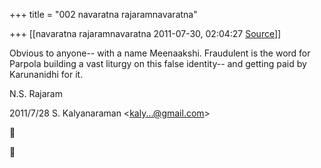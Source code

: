 +++
title = "002 navaratna rajaramnavaratna"

+++
[[navaratna rajaramnavaratna	2011-07-30, 02:04:27 [Source](https://groups.google.com/g/bvparishat/c/wIxpxSHdh9k)]]





 Obvious to anyone-- with a name Meenaakshi. Fraudulent is the word for Parpola building a vast liturgy on this false identity-- and getting paid by Karunanidhi for it.



N.S. Rajaram  
  

2011/7/28 S. Kalyanaraman \<[kaly...@gmail.com]()\>  





